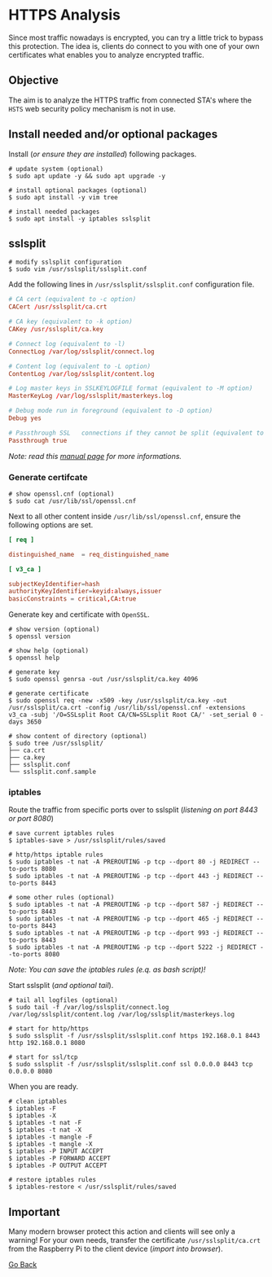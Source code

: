# HTTPS Analysis

Since most traffic nowadays is encrypted, you can try a little trick to bypass this protection. The idea is, clients do connect to you with one of your own certificates what enables you to analyze encrypted traffic.

## Objective

The aim is to analyze the HTTPS traffic from connected STA's where the `HSTS` web security policy mechanism is not in use.

## Install needed and/or optional packages

Install (_or ensure they are installed_) following packages.

```shell
# update system (optional)
$ sudo apt update -y && sudo apt upgrade -y

# install optional packages (optional)
$ sudo apt install -y vim tree

# install needed packages
$ sudo apt install -y iptables sslsplit
```

## sslsplit

```shell
# modify sslsplit configuration
$ sudo vim /usr/sslsplit/sslsplit.conf
```

Add the following lines in `/usr/sslsplit/sslsplit.conf` configuration file.

```sslsplit.conf
# CA cert (equivalent to -c option)
CACert /usr/sslsplit/ca.crt

# CA key (equivalent to -k option)
CAKey /usr/sslsplit/ca.key

# Connect log (equivalent to -l)
ConnectLog /var/log/sslsplit/connect.log

# Content log (equivalent to -L option)
ContentLog /var/log/sslsplit/content.log

# Log master keys in SSLKEYLOGFILE format (equivalent to -M option)
MasterKeyLog /var/log/sslsplit/masterkeys.log

# Debug mode run in foreground (equivalent to -D option)
Debug yes

# Passthrough SSL	connections if they cannot be split (equivalent to -P option)
Passthrough true
```

_Note: read this [manual page](https://mirror.roe.ch/rel/sslsplit/sslsplit-0.5.5.conf.5.txt) for more informations._

### Generate certifcate

```shell
# show openssl.cnf (optional)
$ sudo cat /usr/lib/ssl/openssl.cnf
```

Next to all other content inside `/usr/lib/ssl/openssl.cnf`, ensure the following options are set.

```openssl.cnf
[ req ]

distinguished_name	= req_distinguished_name

[ v3_ca ]

subjectKeyIdentifier=hash
authorityKeyIdentifier=keyid:always,issuer
basicConstraints = critical,CA:true
```

Generate key and certificate with `OpenSSL`.

```shell
# show version (optional)
$ openssl version

# show help (optional)
$ openssl help

# generate key
$ sudo openssl genrsa -out /usr/sslsplit/ca.key 4096

# generate certificate
$ sudo openssl req -new -x509 -key /usr/sslsplit/ca.key -out /usr/sslsplit/ca.crt -config /usr/lib/ssl/openssl.cnf -extensions v3_ca -subj '/O=SSLsplit Root CA/CN=SSLsplit Root CA/' -set_serial 0 -days 3650

# show content of directory (optional)
$ sudo tree /usr/sslsplit/
├── ca.crt
├── ca.key
├── sslsplit.conf
└── sslsplit.conf.sample
```

### iptables

Route the traffic from specific ports over to sslsplit (_listening on port 8443 or port 8080_)

```shell
# save current iptables rules
$ iptables-save > /usr/sslsplit/rules/saved

# http/https iptable rules
$ sudo iptables -t nat -A PREROUTING -p tcp --dport 80 -j REDIRECT --to-ports 8080
$ sudo iptables -t nat -A PREROUTING -p tcp --dport 443 -j REDIRECT --to-ports 8443

# some other rules (optional)
$ sudo iptables -t nat -A PREROUTING -p tcp --dport 587 -j REDIRECT --to-ports 8443
$ sudo iptables -t nat -A PREROUTING -p tcp --dport 465 -j REDIRECT --to-ports 8443
$ sudo iptables -t nat -A PREROUTING -p tcp --dport 993 -j REDIRECT --to-ports 8443
$ sudo iptables -t nat -A PREROUTING -p tcp --dport 5222 -j REDIRECT --to-ports 8080
```

_Note: You can save the iptables rules (e.q. as bash script)!_

Start sslsplit (_and optional tail_).

```shell
# tail all logfiles (optional)
$ sudo tail -f /var/log/sslsplit/connect.log /var/log/sslsplit/content.log /var/log/sslsplit/masterkeys.log

# start for http/https
$ sudo sslsplit -f /usr/sslsplit/sslsplit.conf https 192.168.0.1 8443 http 192.168.0.1 8080

# start for ssl/tcp
$ sudo sslsplit -f /usr/sslsplit/sslsplit.conf ssl 0.0.0.0 8443 tcp 0.0.0.0 8080
```

When you are ready.

```shell
# clean iptables
$ iptables -F
$ iptables -X
$ iptables -t nat -F
$ iptables -t nat -X
$ iptables -t mangle -F
$ iptables -t mangle -X
$ iptables -P INPUT ACCEPT
$ iptables -P FORWARD ACCEPT
$ iptables -P OUTPUT ACCEPT

# restore iptables rules
$ iptables-restore < /usr/sslsplit/rules/saved
```

## Important

Many modern browser protect this action and clients will see only a warning! For your own needs, transfer the certificate `/usr/sslsplit/ca.crt` from the Raspberry Pi to the client device (_import into browser_).

[Go Back](./README.md)
